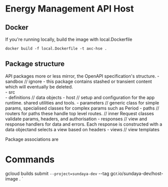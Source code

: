 # Energy Management API Host

## Docker

If you're running locally, build the image with local.Dockerfile

```
docker build -f local.Dockerfile -t axc-hse .

```

## Package structure 

API packages more or less mirror, the OpenAPI specification's structure.
    - sandbox               // ignore - this package contains stashed or transient content which will eventually be deleted.   
    - src                 
        - definitions       // data objects
        - host              // setup and configuration for the app runtime. shared utilities and tools.
        - parameters        // generic class for simple params, specialised classes for complex params such as Period
        - paths             // routers for paths these handle top level routes. 
                            // inner Request classes validate params, headers, and authorisation
        - responses         // view and response handlers for data and errors. Each response is constructed with a data objectand selects a view based on headers
        - views             // view templates

Package associations are  


# Commands

gcloud builds submit `
    --project=sundaya-dev `
    --tag gcr.io/sundaya-dev/host-image . `


